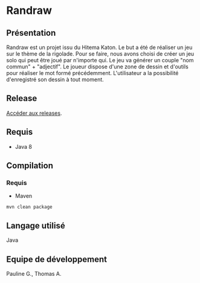 # Randraw
## Présentation
Randraw est un projet issu du Hitema Katon. Le but a été de réaliser un jeu sur le thème de la rigolade.
Pour se faire, nous avons choisi de créer un jeu solo qui peut être joué par n'importe qui.
Le jeu va générer un couple "nom commun" + "adjectif". Le joueur dispose d'une zone de dessin et d'outils pour réaliser le mot formé précédemment. 
L'utilisateur a la possibilité d'enregistré son dessin à tout moment.

## Release
[Accéder aux releases](https://gitlab.com/java_cours_l3/randraw/-/releases).

## Requis
- Java 8

## Compilation
### Requis
- Maven
```console
mvn clean package
```

## Langage utilisé
Java

## Equipe de développement
Pauline G., Thomas A.
